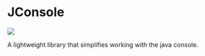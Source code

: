 # JConsole
[![](https://jitpack.io/v/fluffydaddy/jconsole.svg)](https://jitpack.io/#fluffydaddy/jconsole)

A lightweight library that simplifies working with the java console.